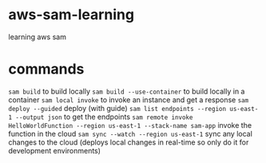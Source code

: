 # aws-sam-learning
learning aws sam


# commands
`sam build` to build locally
`sam build --use-container` to build locally in a container
`sam local invoke` to invoke an instance and get a response
`sam deploy --guided` deploy (with guide)
`sam list endpoints --region us-east-1 --output json` to get the endpoints
`sam remote invoke HelloWorldFunction --region us-east-1 --stack-name sam-app` invoke the function in the cloud
`sam sync --watch --region us-east-1` sync any local changes to the cloud (deploys local changes in real-time so only do it for development environments)